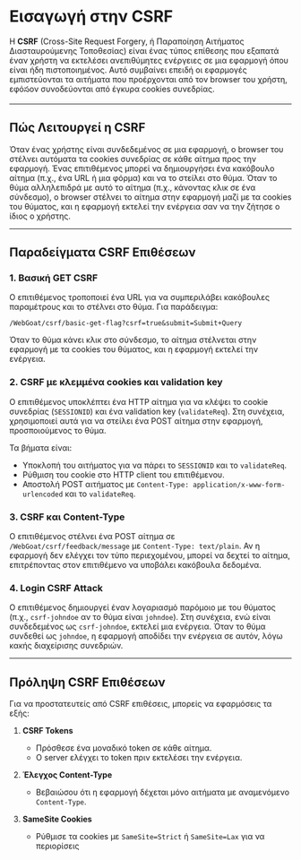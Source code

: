 # Εισαγωγή στην CSRF

Η **CSRF** (Cross-Site Request Forgery, ή Παραποίηση Αιτήματος Διασταυρούμενης Τοποθεσίας) είναι ένας τύπος επίθεσης που εξαπατά έναν χρήστη να εκτελέσει ανεπιθύμητες ενέργειες σε μια εφαρμογή όπου είναι ήδη πιστοποιημένος. Αυτό συμβαίνει επειδή οι εφαρμογές εμπιστεύονται τα αιτήματα που προέρχονται από τον browser του χρήστη, εφόసον συνοδεύονται από έγκυρα cookies συνεδρίας.

---

## Πώς Λειτουργεί η CSRF

Όταν ένας χρήστης είναι συνδεδεμένος σε μια εφαρμογή, ο browser του στέλνει αυτόματα τα cookies συνεδρίας σε κάθε αίτημα προς την εφαρμογή. Ένας επιτιθέμενος μπορεί να δημιουργήσει ένα κακόβουλο αίτημα (π.χ., ένα URL ή μια φόρμα) και να το στείλει στο θύμα. Όταν το θύμα αλληλεπιδρά με αυτό το αίτημα (π.χ., κάνοντας κλικ σε ένα σύνδεσμο), ο browser στέλνει το αίτημα στην εφαρμογή μαζί με τα cookies του θύματος, και η εφαρμογή εκτελεί την ενέργεια σαν να την ζήτησε ο ίδιος ο χρήστης.

---

## Παραδείγματα CSRF Επιθέσεων

### 1. Βασική GET CSRF

Ο επιτιθέμενος τροποποιεί ένα URL για να συμπεριλάβει κακόβουλες παραμέτρους και το στέλνει στο θύμα. Για παράδειγμα:

```
/WebGoat/csrf/basic-get-flag?csrf=true&submit=Submit+Query
```

Όταν το θύμα κάνει κλικ στο σύνδεσμο, το αίτημα στέλνεται στην εφαρμογή με τα cookies του θύματος, και η εφαρμογή εκτελεί την ενέργεια.

### 2. CSRF με κλεμμένα cookies και validation key

Ο επιτιθέμενος υποκλέπτει ένα HTTP αίτημα για να κλέψει το cookie συνεδρίας (`SESSIONID`) και ένα validation key (`validateReq`). Στη συνέχεια, χρησιμοποιεί αυτά για να στείλει ένα POST αίτημα στην εφαρμογή, προσποιούμενος το θύμα.

Τα βήματα είναι:
- Υποκλοπή του αιτήματος για να πάρει το `SESSIONID` και το `validateReq`.
- Ρύθμιση του cookie στο HTTP client του επιτιθέμενου.
- Αποστολή POST αιτήματος με `Content-Type: application/x-www-form-urlencoded` και το `validateReq`.

### 3. CSRF και Content-Type

Ο επιτιθέμενος στέλνει ένα POST αίτημα σε `/WebGoat/csrf/feedback/message` με `Content-Type: text/plain`. Αν η εφαρμογή δεν ελέγχει τον τύπο περιεχομένου, μπορεί να δεχτεί το αίτημα, επιτρέποντας στον επιτιθέμενο να υποβάλει κακόβουλα δεδομένα.

### 4. Login CSRF Attack

Ο επιτιθέμενος δημιουργεί έναν λογαριασμό παρόμοιο με του θύματος (π.χ., `csrf-johndoe` αν το θύμα είναι `johndoe`). Στη συνέχεια, ενώ είναι συνδεδεμένος ως `csrf-johndoe`, εκτελεί μια ενέργεια. Όταν το θύμα συνδεθεί ως `johndoe`, η εφαρμογή αποδίδει την ενέργεια σε αυτόν, λόγω κακής διαχείρισης συνεδριών.

---

## Πρόληψη CSRF Επιθέσεων

Για να προστατευτείς από CSRF επιθέσεις, μπορείς να εφαρμόσεις τα εξής:

1. **CSRF Tokens**
   - Πρόσθεσε ένα μοναδικό token σε κάθε αίτημα.
   - Ο server ελέγχει το token πριν εκτελέσει την ενέργεια.

2. **Έλεγχος Content-Type**
   - Βεβαιώσου ότι η εφαρμογή δέχεται μόνο αιτήματα με αναμενόμενο `Content-Type`.

3. **SameSite Cookies**
   - Ρύθμισε τα cookies με `SameSite=Strict` ή `SameSite=Lax` για να περιορίσεις

